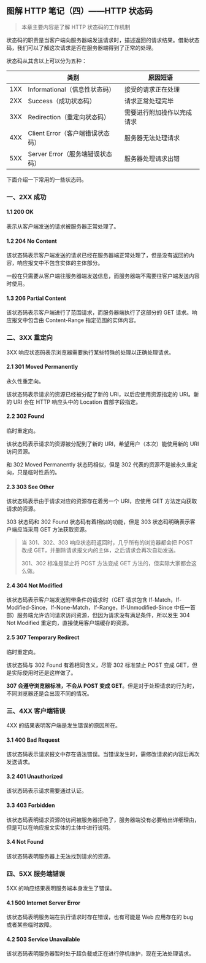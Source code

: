 ## 图解 HTTP 笔记（四）——HTTP 状态码

> 本章主要内容是了解 HTTP 状态码的工作机制

状态码的职责是当客户端向服务器端发送请求时，描述返回的请求结果。借助状态码，我们可以了解这次请求是否在服务器端得到了正常的处理。

状态码从其含以上可以分为五种：

|      | 类别                             | 原因短语                   |
| ---- | -------------------------------- | -------------------------- |
| 1XX  | Informational（信息性状态码）    | 接受的请求正在处理         |
| 2XX  | Success（成功状态码）            | 请求正常处理完毕           |
| 3XX  | Redirection（重定向状态码）      | 需要进行附加操作以完成请求 |
| 4XX  | Client Error（客户端错误状态码） | 服务器无法处理请求         |
| 5XX  | Server Error（服务端错误状态码） | 服务器处理请求出错         |

下面介绍一下常用的一些状态码。

### 一、2XX 成功

#### 1.1 200 OK

表示从客户端发送的请求被服务器正常处理了。

#### 1.2 204 No Content

该状态码表示客户端发送的请求已经在服务器端正常处理了，但是没有返回的内容，响应报文中不包含实体的主体部分。

一般在只需要从客户端往服务器端发送信息，而服务器端不需要往客户端发送内容时使用。

#### 1.3 206 Partial Content

该状态码表示客户端进行了范围请求，而服务器端执行了这部分的 GET 请求。响应报文中包含由 Content-Range 指定范围的实体内容。

### 二、3XX 重定向

3XX 响应状态码表示浏览器需要执行某些特殊的处理以正确处理请求。

#### 2.1 301 Moved Permanently

永久性重定向。

该状态码表示请求的资源已经被分配了新的 URI，以后应使用资源指定的 URI。新的 URI 会在 HTTP 响应头中的 Location 首部字段指定。

#### 2.2 302 Found

临时重定向。

该状态码表示请求的资源被分配到了新的 URI，希望用户（本次）能使用新的 URI 访问资源。

和 302 Moved Permanently 状态码相似，但是 302 代表的资源不是被永久重定向，只是临时性质的。

#### 2.3 303 See Other

该状态码表示由于请求对应的资源存在着另一个 URI，应使用 GET 方法定向获取请求的资源。

303 状态码和 302  Found 状态码有着相似的功能，但是 303 状态码明确表示客户端应当采用 GET 方法获取资源。



> 当 301、302、303 响应状态码返回时，几乎所有的浏览器都会把 POST 改成 GET，并删除请求报文内的主体，之后请求会再次自动发送。
>
> 301、302 标准是禁止将 POST 方法变成 GET 方法的，但实际大家都会这么做。

#### 2.4 304 Not Modified

该状态码表示客户端发送附带条件的请求时（GET 请求包含 If-Match，If-Modified-Since，If-None-Match，If-Range，If-Unmodified-Since 中任一首部）服务端允许访问请求访问资源，但因为请求没有满足条件，所以发生 304 Not Modified 重定向，直接使用客户端缓存的资源。

#### 2.5 307 Temporary Redirect

临时重定向。

该状态码与 302 Found 有着相同含义，尽管 302 标准禁止 POST 变成 GET，但是实际使用时还是这样做了。

**307 会遵守浏览器标准，不会从 POST 变成 GET**。但是对于处理请求的行为时，不同浏览器还是会出现不同的情况。

### 三、4XX 客户端错误

4XX 的结果表明客户端是发生错误的原因所在。

#### 3.1 400 Bad Request

该状态码表示请求报文中存在语法错误。当错误发生时，需修改请求的内容后再次发送请求。

#### 3.2 401 Unauthorized

该状态码表示请求需要通过认证。

#### 3.3 403 Forbidden

该状态码表明请求资源的访问被服务器拒绝了，服务器端没有必要给出详细理由，但是可以在响应报文实体的主体中进行说明。

#### 3.4 Not Found

该状态码表明服务器上无法找到请求的资源。

### 四、5XX 服务端错误

5XX 的响应结果表明服务端本身发生了错误。

#### 4.1 500 Internet Server Error

该状态码表明服务端在执行请求时存在错误，也有可能是 Web 应用存在的 bug 或者某些临时故障。

#### 4.2 503 Service Unavailable

该状态码表明服务器暂时处于超负载或正在进行停机维护，现在无法处理请求。

